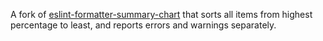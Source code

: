A fork of [eslint-formatter-summary-chart](https://github.com/davidjbradshaw/eslint-formatter-summary-chart) that sorts all items from highest percentage to least, and reports errors and warnings separately.
